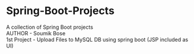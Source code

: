 # Spring-Boot-Projects 
A collection of Spring Boot projects
<br>
AUTHOR - Soumik Bose
<br>
1st Project - Upload Files to MySQL DB using spring boot (JSP included as UI)
